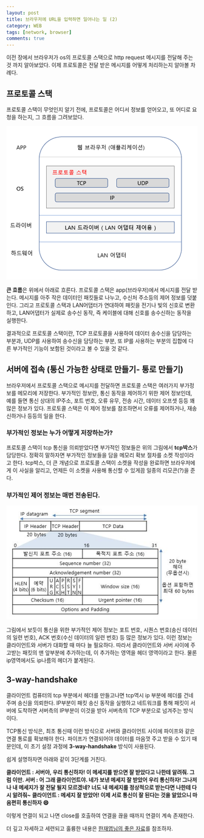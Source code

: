 ```yaml
---
layout: post
title: 브라우저에 URL을 입력하면 일어나는 일 (2)
category: WEB
tags: [network, browser]
comments: true
---
```


이전 장에서 브라우저가 os의 프로토콜 스택으로 http request 메시지를 전달해 주는 것 까지 알아보았다. 이제 프로토콜은 전달 받은 메시지를 어떻게 처리하는지 알아볼 차례다. 

## 프로토콜 스택
프로토콜 스택이 무엇인지 알기 전에, 프로토콜은 어디서 정보를 얻어오고, 또 어디로 요청을 하는지, 그 흐름을 그려보았다. 

![protocol_stack](/public/img/network/2.png)

**큰 흐름**은 위에서 아래로 흐른다. 프로토콜 스택은 app(브라우저)에서 메시지를 전달 받는다. 메시지를 아주 작은 데이터인 패킷들로 나누고, 수신처 주소등의 제어 정보를 덧붙인다. 그리고 프로토콜 스택과 LAN어댑터가 연대하여 패킷을 전기나 빛의 신호로 변환하고, LAN어댑터가 실제로 송수신 동작, 즉 케이블에 대해 신호를 송수신하는 동작을 실행한다.

결과적으로 프로토콜 스택이란, TCP 프로토콜을 사용하여 데이터 송수신을 담당하는 부분과, UDP를 사용하여 송수신을 담당하는 부분, 또 IP를 사용하는 부분의 집합에 다른 부가적인 기능이 보함된 것이라고 볼 수 있을 것 같다.

## 서버에 접속 (통신 가능한 상태로 만들기- 통로 만들기)
브라우저에서 프로토콜 스택으로 메시지를 전달하면 프로토콜 스택은 여러가지 부가정보를 메모리에 저장한다.  부가적인 정보란, 통신 동작을 제어하기 위한 제어 정보인데, 예를 들면 통신 상대의 IP주소, 포트 번호, 오류 유무, 전송 시간, 데이터 오프셋 등등 꽤 많은 정보가 있다. 프로토콜 스택은 이 제어 정보를 참조하면서 오류를 제어하거나, 재송신하거나 등등의 일을 한다. 

### 부가적인 정보는 누가 어떻게 저장하는가?
프로토콜 스택이 tcp 통신을 의뢰받았다면 부가적인 정보들은 위의 그림에서 **tcp박스**가 담당한다. 정확히 말하자면 부가적인 정보들을 담을 메모리 확보 절차를 소켓 작성이라고 한다. tcp박스, 더 큰 개념으로 프로토콜 스택이 소켓을 작성을 완료하면 브라우저에게 이 사실을 알리고, 언제든 이 소켓을 사용해 통신할 수 있게끔 일종의 리모콘(?)을 준다.

### 부가적인 제어 정보는 매번 전송된다.
![tcp_header](/public/img/network/tcp_header.jpg)

그림에서 보듯이 통신을 위한 부가적인 제어 정보는 포트 번호, 시퀀스 번호(송신 데이터의 일련 번호), ACK 번호(수신 데이터의 일련 번호) 등 많은 정보가 있다. 이런 정보는 클라이언트와 서버가 대화할 때 마다 늘 필요하다. 따라서 클라이언트와 서버 사이에 주고받는 패킷의 맨 앞부분에 추가하는데, 이 추가하는 영역을 헤더 영역이라고 한다. 물론 ip영역에서도 ip나름의 헤더가 붙게된다.

## 3-way-handshake
클라이언트 컴퓨터의 tcp 부분에서 헤더를 만들고나면 tcp역시 ip 부분에 헤더를 건네주며 송신을 의뢰한다. IP부분이 패킷 송신 동작을 실행하고 네트워크를 통해 패킷이 서버에 도착하면 서버측의 IP부분이 이것을 받아 서버측의 TCP 부분으로 넘겨주는 방식이다.

TCP통신 방식은, 최초 통신때 이런 방식으로 서버와 클라이언트 사이에 파이프와 같은 연결 통로를 확보해야 한다. 파이프가 연결되어야 데이터를 마음껏 주고 받을 수 있기 때문인데, 이 초기 설정 과정에 **3-way-handshake** 방식이 사용된다.

쉽게 설명하자면 아래와 같이 3단계를 거친다.


**클라이언트 : 서버야, 우리 통신하자! 이 메세지를 받으면 잘 받았다고 나한테 알려줘. 그럼 이만.
서버 : 어 그래 클라이언트야. 네가 보낸 메세지 잘 받았어 우리 통신하자! 그나저나 내 메세지가 잘 전달 될지 모르겠네? 너도 내 메세지를 정상적으로 받는다면 나한테 다시 알려줘~ 
클라이언트 : 메세지 잘 받았어! 이제 서로 통신이 잘 된다는 것을 알았으니 마음편히 통신하자 :smile:**

이렇게 연결이 되고 나면 close를 호출하여 연결을 끊을 때까지 연결이 계속 존재한다.

더 깊고 자세하고 세련되고 훌륭한 내용은 [한재엽님의 좋은 자료](http://asfirstalways.tistory.com/356)를 참조하자.